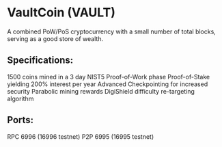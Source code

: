 VaultCoin (VAULT)
=================

A combined PoW/PoS cryptocurrency with a small number of total blocks, serving as a good store of wealth.

Specifications:
---------------
1500 coins mined in a 3 day NIST5 Proof-of-Work phase
Proof-of-Stake yielding 200% interest per year
Advanced Checkpointing for increased security
Parabolic mining rewards
DigiShield difficulty re-targeting algorithm

Ports:
------
RPC 6996 (16996 testnet)
P2P 6995 (16995 testnet)